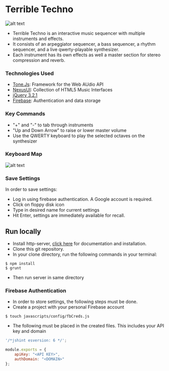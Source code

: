 # Terrible Techno

![alt text](https://i.imgur.com/1VUE4X2.png "Terrible Techno Screenshot")

- Terrible Techno is an interactive music sequencer with multiple instruments and effects.
- It consists of an arpeggiator sequencer, a bass sequencer, a rhythm sequencer, and a live qwerty-playable synthesizer.
- Each instrument has its own effects as well a master section for stereo compression and reverb. 

### Technologies Used
- [Tone.Js](https://tonejs.github.io/): Framework for the Web AUdio API
- [NexusUI](https://nexus-js.github.io/ui/): Collection of HTML5 Music Interfaces
- [jQuery 3.2.1](https://www.jquery.com/)
- [Firebase](https://firebase.google.com/): Authentication and data storage

### Key Commands
- "+" and "-" to tab through instruments
- "Up and Down Arrow" to raise or lower master volume
- Use the QWERTY keyboard to play the selected octaves on the synthesizer

### Keyboard Map
![alt text](https://i.imgur.com/vDkJ0gW.png "Keyboard Map")

### Save Settings
In order to save settings: <br/>
- Log in using firebase authentication. A Google account is required.
- Click on floppy disk icon
- Type in desired name for current settings
- Hit Enter, settings are immediately available for recall.

## Run locally
- Install http-server,  [click here](https://www.npmjs.com/package/http-server) for documentation and installation.
- Clone this git repository. 
- In your clone directory, run the following commands in your terminal:
```
$ npm install
$ grunt
```
- Then run server in same directory

### Firebase Authentication
- In order to store settings, the following steps must be done.
- Create a project with your personal Firebase account
```
$ touch javascripts/config/fbCreds.js
```
- The following must be placed in the created files. This includes your API key and domain

```javascript
'/*jshint esversion: 6 */';

module.exports = {
    apiKey: "<API KEY>",
    authDomain: "<DOMAIN>"
};
```








